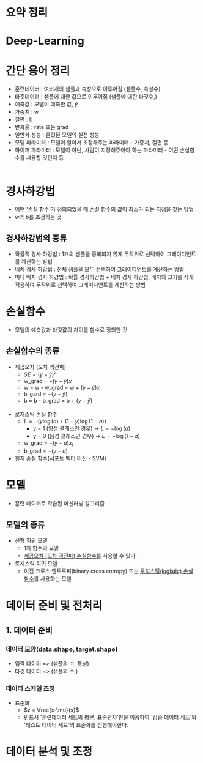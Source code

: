 # 요약 정리

# Deep-Learning

# 간단 용어 정리
- 훈련데이터 : 여러개의 샘플과 속성으로 이루어짐 (샘플수, 속성수)
- 타깃데이터 : 샘플에 대한 값으로 이루어짐 (샘플에 대한 타깃수,)
- 예측값 : 모델이 예측한 값, $\hat{y}$
- 가중치 : w
- 절편 : b
- 변화율 : rate 또는 grad
- 일반화 성능 : 훈련된 모델의 실전 성능
- 모델 파라미터 : 모델이 알아서 조정해주는 파라미터 - 가중치, 절편 등
- 하이퍼 파라미터 : 모델이 아닌, 사람이 지정해주어야 하는 파라미터 - 어떤 손실함수를 사용할 것인지 등
<br><br>

# 경사하강법
- 어떤 '손실 함수'가 정의되었을 때 손실 함수의 값이 최소가 되는 지점을 찾는 방법
- w와 b를 조정하는 것
## 경사하강법의 종류
- 확률적 경사 하강법 : 1개의 샘플을 중복되지 않게 무작위로 선택하여 그레이디언트를 계산하는 방법
- 배치 경사 하강법 : 전체 샘플을 모두 선택하여 그레이디언트를 계산하는 방법
- 미니 배치 경사 하강법 : 확률 경사하강법 + 배치 경사 하강법, 배치의 크기를 작게 적용하여 무작위로 선택하여 그레이디언트를 계산하는 방법


# 손실함수
- 모델의 예측값과 타깃값의 차이를 함수로 정의한 것
## 손실함수의 종류
- <a id=squaredError style="text-decoration:none; color:inherit">제곱오차 (오차 역전파)</a>
    - $SE = (y-\hat{y})^2$
    - w_grad = $-(y-\hat{y})x$
    - w = w - w_grad = w + $(y-\hat{y})x$
    - b_gard = $-(y-\hat{y})$
    - b = b - b_grad = b + $(y-\hat{y})$
    <br><br>
- <a id=logisticLoss style="text-decoration:none; color:inherit">로지스틱 손실 함수</a>
    - $L = -(y\log{(a)} + (1-y)\log{(1-a))}$
      - y = 1 (양성 클래스인 경우) -> $L = -\log{(a)}$
      - y = 0 (음성 클래스인 경우) -> $L = -\log{(1-a)}$
    - w_grad = $-(y-a)x_i$
    - b_grad = $-(y-a)$
- <a id=hingeLoss style="text-decoration:none; color:inherit">힌지 손실 함수(서포트 벡터 머신 - SVM)</a>

# 모델
- 훈련 데이터로 학습된 머신러닝 알고리즘
## 모델의 종류
- 선형 회귀 모델
    - 1차 함수의 모델
    - [제곱오차 (오차 역전파) 손실함수](#squaredError)를 사용할 수 있다.
- 로지스틱 회귀 모델
    - 이진 크로스 엔트로피(binary cross entropy) 또는 [로지스틱(logistic) 손실 함수](#logisticLoss)를 사용하는 모델

# 데이터 준비 및 전처리
## 1. 데이터 준비
### 데이터 모양(data.shape, target.shape)
- 입력 데이터 => (샘플의 수, 특성)
- 타깃 데이터 => (샘플의 수,)
### 데이터 스케일 조정
- 표준화
    - $z = \frac{x-\mu}{s}$
    - 반드시 '훈련데이터 세트의 평균, 표준편차'만을 이용하여 '검증 데이터 세트'와 '테스트 데이터 세트'의 표준화를 진행해야한다.

# 데이터 분석 및 조정